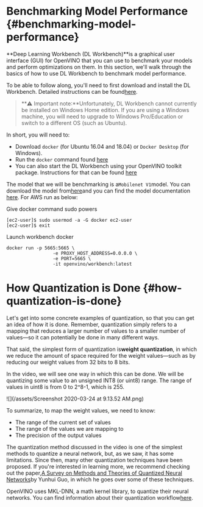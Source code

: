 # Benchmarking Model Performance {#benchmarking-model-performance}

**Deep Learning Workbench \(DL Workbench\)**is a graphical user interface \(GUI\) for OpenVINO that you can use to benchmark your models and perform optimizations on them. In this section, we'll walk through the basics of how to use DL Workbench to benchmark model performance.

To be able to follow along, you'll need to first download and install the DL Workbench. Detailed instructions can be found[here](https://docs.openvinotoolkit.org/latest/_docs_Workbench_DG_Install_Workbench.html).

> **⚠️ Important note:**Unfortunately, DL Workbench cannot currently be installed on Windows Home edition. If you are using a Windows machine, you will need to upgrade to Windows Pro/Education or switch to a different OS \(such as Ubuntu\).

In short, you will need to:

* Download
  `docker`
  \(for Ubuntu 16.04 and 18.04\) or
  `Docker Desktop`
  \(for Windows\).
* Run the
  `docker`
  command found
  [here](https://docs.openvinotoolkit.org/latest/_docs_Workbench_DG_Install_from_Docker_Hub.html#install_dl_workbench_from_docker_hub_on_windows_os)
* You can also start the DL Workbench using your OpenVINO toolkit package. Instructions for that can be found
  [here](https://docs.openvinotoolkit.org/latest/_docs_Workbench_DG_Install_from_Package.html)

The model that we will be benchmarking is a`Mobilenet V1`model. You can download the model from[here](http://download.tensorflow.org/models/mobilenet_v1_2018_02_22/mobilenet_v1_1.0_224.tgz)and you can find the model documentation [here](https://github.com/opencv/open_model_zoo/tree/master/models/public/mobilenet-v1-1.0-224). For AWS run as below:

Give docker command sudo powers

```
[ec2-user]$ sudo usermod -a -G docker ec2-user
[ec2-user]$ exit 
```

Launch workbench docker

```
docker run -p 5665:5665 \
                 -e PROXY_HOST_ADDRESS=0.0.0.0 \
                 -e PORT=5665 \
                 -it openvino/workbench:latest
```

# How Quantization is Done {#how-quantization-is-done}

Let's get into some concrete examples of quantization, so that you can get an idea of how it is done. Remember, quantization simply refers to a mapping that reduces a larger number of values to a smaller number of values—so it can potentially be done in many different ways.

That said, the simplest form of quantization is**weight quantization**, in which we reduce the amount of space required for the weight values—such as by reducing our weight values from 32 bits to 8 bits.

In the video, we will see one way in which this can be done. We will be quantizing some value to an unsigned INT8 \(or uint8\) range. The range of values in uint8 is from 0 to 2^8-1, which is 255.



![](/assets/Screenshot 2020-03-24 at 9.13.52 AM.png)



To summarize, to map the weight values, we need to know:

* The range of the current set of values
* The range of the values we are mapping to
* The precision of the output values

The quantization method discussed in the video is one of the simplest methods to quantize a neural network, but, as we saw, it has some limitations. Since then, many other quantization techniques have been proposed. If you're interested in learning more, we recommend checking out the paper,[A Survey on Methods and Theories of Quantized Neural Networks](https://arxiv.org/pdf/1808.04752.pdf)by Yunhui Guo, in which he goes over some of these techniques.

OpenVINO uses MKL-DNN, a math kernel library, to quantize their neural networks. You can find information about their quantization workflow[here](https://intel.github.io/mkl-dnn/ex_int8_simplenet.html).


